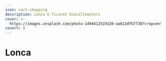 ```yaml
---
icon: cart-shopping
description: Lonca E-Ticaret Güncellemeleri
cover: >-
  https://images.unsplash.com/photo-1494412519320-aa613dfb7738?crop=entropy&cs=srgb&fm=jpg&ixid=M3wxOTcwMjR8MHwxfHNlYXJjaHwyfHxjb21tZXJjZXxlbnwwfHx8fDE3Mzg2OTMxNDJ8MA&ixlib=rb-4.0.3&q=85
coverY: 0
---
```


# Lonca

